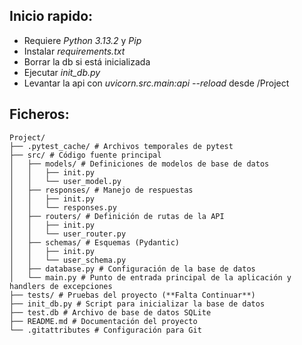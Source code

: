 ## Inicio rapido:

- Requiere *Python 3.13.2* y *Pip*
- Instalar *requirements.txt*
- Borrar la db si está inicializada
- Ejecutar *init_db.py*
- Levantar la api con *uvicorn.src.main:api --reload* desde /Project

## Ficheros:
```
Project/ 
├── .pytest_cache/ # Archivos temporales de pytest 
├── src/ # Código fuente principal 
│   ├── models/ # Definiciones de modelos de base de datos 
│   │   ├── init.py 
│   │   └── user_model.py 
│   ├── responses/ # Manejo de respuestas 
│   │   ├── init.py 
│   │   └── responses.py 
│   ├── routers/ # Definición de rutas de la API 
│   │   ├── init.py 
│   │   └── user_router.py 
│   ├── schemas/ # Esquemas (Pydantic)  
│   │   ├── init.py 
│   │   └── user_schema.py 
│   ├── database.py # Configuración de la base de datos
│   └── main.py # Punto de entrada principal de la aplicación y handlers de excepciones
├── tests/ # Pruebas del proyecto (**Falta Continuar**)
├── init_db.py # Script para inicializar la base de datos 
├── test.db # Archivo de base de datos SQLite 
├── README.md # Documentación del proyecto 
└── .gitattributes # Configuración para Git
```
